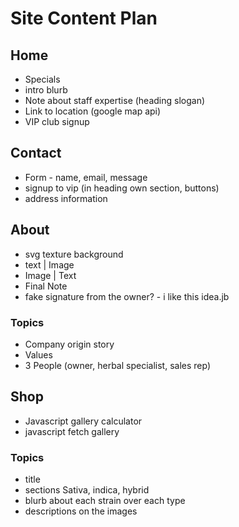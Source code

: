 # Site Content Plan

## Home
* Specials
* intro blurb
* Note about staff expertise (heading slogan)
* Link to location (google map api)
* VIP club signup

## Contact
* Form - name, email, message
* signup to vip (in heading own section, buttons)
* address information

## About
* svg texture background
* text | Image
* Image | Text
* Final Note
* fake signature from the owner? - i like this idea.jb
### Topics
* Company origin story
* Values
* 3 People (owner, herbal specialist, sales rep)

## Shop
* Javascript gallery calculator
* javascript fetch gallery

### Topics
* title
* sections Sativa, indica, hybrid
* blurb about each strain over each type
* descriptions on the images
